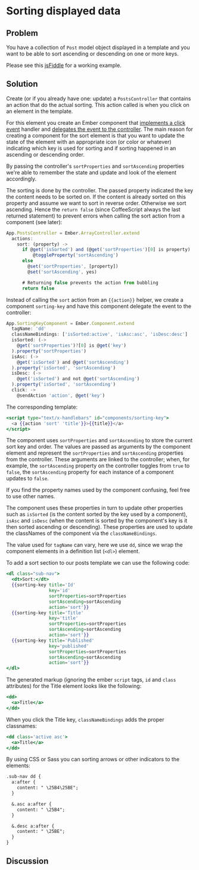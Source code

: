 # Sorting displayed data

## Problem
You have a collection of `Post` model object displayed in a template and you want to be able to sort ascending or descending on one or more keys.

Please see this [jsFiddle](http://jsfiddle.net/bazzel/wdr7j/) for a working example.

## Solution
Create (or if you already have one: update) a `PostsController` that contains an action that do the actual sorting. This action called is when you click on an element in the template.

For this element you create an Ember component that [implements a click event](http://emberjs.com/guides/components/handling-user-interaction-with-actions/) handler and [delegates the event to the controller](http://emberjs.com/guides/components/sending-actions-from-components-to-your-application/). The main reason for creating a component for the sort element is that you want to update the state of the element with an appropriate icon (or color or whatever) indicating which key is used for sorting and if sorting happened in an ascending or descending order.

By passing the controller's `sortProperties` and `sortAscending` properties we're able to remember the state and update and look of the element accordingly.

The sorting is done by the controller. The passed property indicated the key the content needs to be sorted on. If the content is already sorted on this property and assume we want to sort in reverse order. Otherwise we sort ascending. Hence the `return false` (since CoffeeScript always the last returned statement) to prevent errors when calling the sort action from a component (see later):

```javascript
App.PostsController = Ember.ArrayController.extend
  actions:
    sort: (property) ->
      if @get('isSorted') and (@get('sortProperties')[0] is property)
          @toggleProperty('sortAscending')
      else
        @set('sortProperties', [property])
        @set('sortAscending', yes)

      # Returning false prevents the action from bubbling
      return false
```

Instead of calling the `sort` action from an `{{action}}` helper, we create a component `sorting-key` and have this component delegate the event to the controller:

```javascript
App.SortingKeyComponent = Ember.Component.extend
  tagName: 'dd'
  classNameBindings: ['isSorted:active', 'isAsc:asc', 'isDesc:desc']
  isSorted: (->
    @get('sortProperties')?[0] is @get('key')
  ).property('sortProperties')
  isAsc: (->
    @get('isSorted') and @get('sortAscending')
  ).property('isSorted', 'sortAscending')
  isDesc: (->
    @get('isSorted') and not @get('sortAscending')
  ).property('isSorted', 'sortAscending')
  click: ->
    @sendAction 'action', @get('key')
```

The corresponding template:

```handlebars
<script type="text/x-handlebars" id="components/sorting-key">
  <a {{action 'sort' 'title'}}>{{title}}</a>
</script>
```

The component uses `sortProperties` and `sortAscending` to store the current sort key and order. The values are passed as arguments by the component element and represent the `sortProperties` and `sortAscending` properties from the controller. These arguments are linked to the controller; when, for example, the `sortAscending` property on the controller toggles from `true` to `false`, the `sortAscending` property for each instance of a component updates to `false`.

If you find the property names used by the component confusing, feel free to use other names.

The component uses these properties in turn to update other properties such as `isSorted` (is the content sorted by the key used by a component), `isAsc` and `isDesc` (when the content is sorted by the component's key is it then sorted ascending or descending). These properties are used to update the classNames of the component via the `classNameBindings`.

The value used for `tagName` can vary, here we use `dd`, since we wrap the component elements in a definition list (`<dl>`) element. 

To add a sort section to our posts template we can use the following code:

```handlebars
<dl class="sub-nav">
  <dt>Sort:</dt>
  {{sorting-key title='Id'
                key='id'
                sortProperties=sortProperties
                sortAscending=sortAscending
                action='sort'}}
  {{sorting-key title='Title'
                key='title'
                sortProperties=sortProperties
                sortAscending=sortAscending
                action='sort'}}
  {{sorting-key title='Published'
                key='published'
                sortProperties=sortProperties
                sortAscending=sortAscending
                action='sort'}}
</dl>
```

The generated markup (ignoring the ember `script` tags, `id` and `class` attributes) for the Title element looks like the following:

```handlebars
<dd>
  <a>Title</a>
</dd>
```

When you click the Title key, `classNameBindings` adds the proper classnames:

```handlebars
<dd class='active asc'>
  <a>Title</a>
</dd>
```

By using CSS or Sass you can sorting arrows or other indicators to the elements:

```handlebars
.sub-nav dd {
  a:after {
    content: " \25B4\25BE";
  }

  &.asc a:after {
    content: " \25B4";
  }

  &.desc a:after {
    content: " \25BE";
  }
}
```

## Discussion
